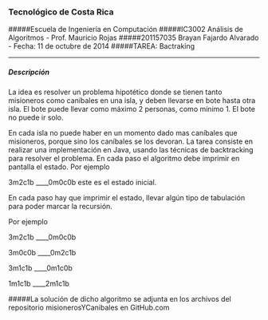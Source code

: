 ### Tecnológico de Costa Rica
#####Escuela de Ingeniería en Computación
#####IC3002 Análisis de Algoritmos - Prof. Mauricio Rojas
#####201157035 Brayan Fajardo Alvarado - Fecha: 11 de octubre de 2014
#####TAREA: Bactraking
_____



##### Descripción
La idea es resolver un problema hipotético donde se tienen tanto misioneros como caníbales en una isla, y deben llevarse en bote hasta otra isla.
El bote puede llevar como máximo 2 personas, como mínimo 1. El bote no puede ir solo.

En cada isla no puede haber en un momento dado mas caníbales que misioneros,
porque sino los caníbales se los devoran.
La tarea consiste en realizar una implementación en Java, usando las técnicas de backtracking para resolver el problema.
En cada paso el algoritmo debe imprimir en pantalla el estado. Por ejemplo

3m2c1b ____0m0c0b este es el estado inicial.

En cada paso hay que imprimir el estado, llevar algún tipo de tabulación para poder marcar la recursión.

Por ejemplo

3m2c1b ____0m0c0b

3m0c0b ____0m2c1b

3m1c1b ____0m1c0b

1m1c1b ____2m1c1b

#####La solución de dicho algoritmo se adjunta en los archivos del repositorio misionerosYCanibales en GitHub.com
